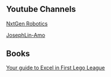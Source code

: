 # 

## Youtube Channels

[NxtGen Robotics](https://www.youtube.com/@NxtGenRobotics) 

[JosephLin-Amo](https://www.youtube.com/@JosephLin-Amoy)


## Books

[Your guide to Excel in First Lego League](https://www.amazon.com/Your-guide-Excel-First-League/dp/1975760751)
